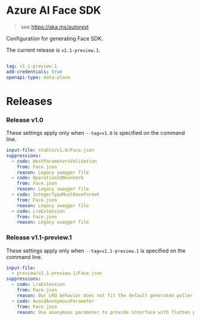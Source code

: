# Azure AI Face SDK

> see https://aka.ms/autorest

Configuration for generating Face SDK.

The current release is `v1.1-preview.1`.

``` yaml

tag: v1.1-preview.1
add-credentials: true
openapi-type: data-plane
```

# Releases

### Release v1.0
These settings apply only when `--tag=v1.0` is specified on the command line.

``` yaml $(tag) == 'v1.0'
input-file: stable/v1.0/Face.json
suppressions:
  - code: HostParametersValidation
    from: Face.json
    reason: Legacy swagger file
  - code: OperationIdNounVerb
    from: Face.json
    reason: Legacy swagger file
  - code: IntegerTypeMustHaveFormat
    from: Face.json
    reason: Legacy swagger file
  - code: LroExtension 
    from: Face.json
    reason: Legacy swagger file
```

### Release v1.1-preview.1
These settings apply only when `--tag=v1.1-preview.1` is specified on the command line.
``` yaml $(tag) == 'v1.1-preview.1'
input-file:
  - preview/v1.1-preview.1/Face.json
suppressions:
  - code: LroExtension
    from: Face.json
    reason: Our LRO behavior does not fit the default generated poller
  - code: AvoidAnonymousParameter
    from: Face.json
    reason: Use anonymous parameter to provide interface with flatten parameters
```

